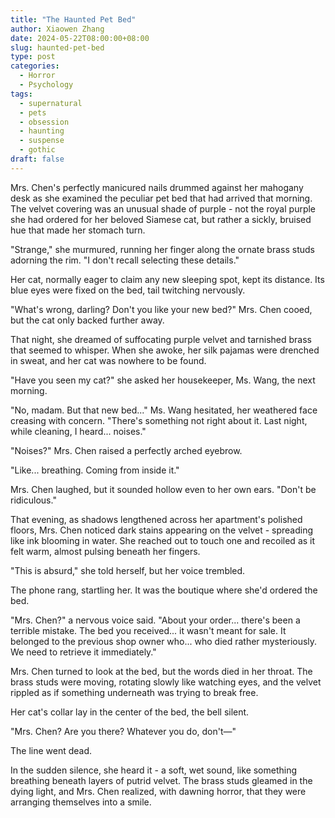 ```yaml
---
title: "The Haunted Pet Bed"
author: Xiaowen Zhang
date: 2024-05-22T08:00:00+08:00
slug: haunted-pet-bed
type: post
categories:
  - Horror
  - Psychology
tags:
  - supernatural
  - pets
  - obsession
  - haunting
  - suspense
  - gothic
draft: false
---
```


Mrs. Chen's perfectly manicured nails drummed against her mahogany desk as she examined the peculiar pet bed that had arrived that morning. The velvet covering was an unusual shade of purple - not the royal purple she had ordered for her beloved Siamese cat, but rather a sickly, bruised hue that made her stomach turn.

"Strange," she murmured, running her finger along the ornate brass studs adorning the rim. "I don't recall selecting these details."

Her cat, normally eager to claim any new sleeping spot, kept its distance. Its blue eyes were fixed on the bed, tail twitching nervously.

"What's wrong, darling? Don't you like your new bed?" Mrs. Chen cooed, but the cat only backed further away.

That night, she dreamed of suffocating purple velvet and tarnished brass that seemed to whisper. When she awoke, her silk pajamas were drenched in sweat, and her cat was nowhere to be found.

"Have you seen my cat?" she asked her housekeeper, Ms. Wang, the next morning.

"No, madam. But that new bed..." Ms. Wang hesitated, her weathered face creasing with concern. "There's something not right about it. Last night, while cleaning, I heard... noises."

"Noises?" Mrs. Chen raised a perfectly arched eyebrow.

"Like... breathing. Coming from inside it."

Mrs. Chen laughed, but it sounded hollow even to her own ears. "Don't be ridiculous."

That evening, as shadows lengthened across her apartment's polished floors, Mrs. Chen noticed dark stains appearing on the velvet - spreading like ink blooming in water. She reached out to touch one and recoiled as it felt warm, almost pulsing beneath her fingers.

"This is absurd," she told herself, but her voice trembled.

The phone rang, startling her. It was the boutique where she'd ordered the bed.

"Mrs. Chen?" a nervous voice said. "About your order... there's been a terrible mistake. The bed you received... it wasn't meant for sale. It belonged to the previous shop owner who... who died rather mysteriously. We need to retrieve it immediately."

Mrs. Chen turned to look at the bed, but the words died in her throat. The brass studs were moving, rotating slowly like watching eyes, and the velvet rippled as if something underneath was trying to break free.

Her cat's collar lay in the center of the bed, the bell silent.

"Mrs. Chen? Are you there? Whatever you do, don't—"

The line went dead.

In the sudden silence, she heard it - a soft, wet sound, like something breathing beneath layers of putrid velvet. The brass studs gleamed in the dying light, and Mrs. Chen realized, with dawning horror, that they were arranging themselves into a smile.